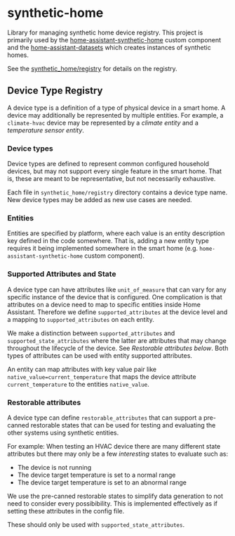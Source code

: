 # synthetic-home

Library for managing synthetic home device registry. This project is primarily
used by the [home-assistant-synthetic-home](https://github.com/allenporter/home-assistant-synthetic-home)
custom component and the [home-assistant-datasets](https://github.com/allenporter/home-assistant-datasets)
which creates instances of synthetic homes.

See the [synthetic_home/registry](synthetic_home/registry) for details on the registry.

## Device Type Registry

A device type is a definition of a type of physical device in a smart home. A
device may additionally be represented by multiple entities. For example, a
`climate-hvac` device may be represented by a *climate entity* and a *temperature
sensor entity*.

### Device types

Device types are defined to represent common configured household devices,
but may not support every single feature in the smart home. That is, these
are meant to be representative, but not necessarily exhaustive.

Each file in `synthetic_home/registry` directory contains a device type name. New device
types may be added as new use cases are needed.

### Entities

Entities are specified by platform, where each value is an entity description
key defined in the code somewhere. That is, adding a new entity type requires
it being implemented somewhere in the smart home (e.g. `home-assistant-synthetic-home` custom component).

### Supported Attributes and State

A device type can have attributes like `unit_of_measure` that can vary for any
specific instance of the device that is configured. One complication is that
attributes on a device need to map to specific entities inside Home Assistant.
Therefore we define `supported_attributes` at the device level and a mapping to
`supported_attributes` on each entity.

We make a distinction between `supported_attributes` and `supported_state_attributes`
where the latter are attributes that may change throughout the lifecycle of the
device. See _Restorable attributes below_. Both types of attributes can be used
with entity supported attributes.

An entity can map attributes with key value pair like `native_value=current_temperature`
that maps the device attribute `current_temperature` to the entities
`native_value`.

### Restorable attributes

A device type can define `restorable_attributes` that can support a pre-canned
restorable states that can be used for testing and evaluating the other systems
using synthetic entities.

For example: When testing an HVAC device there are many different state attributes
but there may only be a few _interesting_ states to evaluate such as:

- The device is not running
- The device target temperature is set to a normal range
- The device target temperature is set to an abnormal range

We use the pre-canned restorable states to simplify data generation to not need
to consider every possibibility. This is implemented effectively as if setting
these attributes in the config file.

These should only be used with `supported_state_attributes`.

